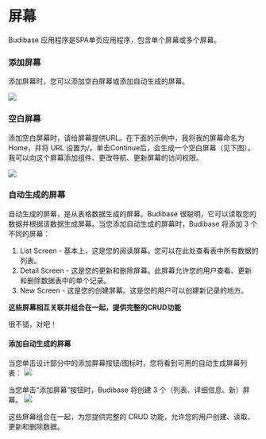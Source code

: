 # 屏幕
Budibase 应用程序是SPA单页应用程序，包含单个屏幕或多个屏幕。

### 添加屏幕
添加屏幕时，您可以添加空白屏幕或添加自动生成的屏幕。

![](https://files.readme.io/c8defa3-CleanShot_2022-03-09_at_15.38.23.png)
 

### 空白屏幕
添加空白屏幕时，请给屏幕提供URL。在下面的示例中，我将我的屏幕命名为Home，并将 URL 设置为/。单击Continue后，会生成一个空白屏幕（见下图）。我可以向这个屏幕添加组件、更改导航、更新屏幕的访问权限。

![](https://files.readme.io/f085392-CleanShot_2022-03-09_at_15.42.25.png)
 

### 自动生成的屏幕
自动生成的屏幕，是从表格数据生成的屏幕。Budibase 很聪明，它可以读取您的数据并根据该数据生成屏幕。当您添加自动生成的屏幕时，Budibase 将添加 3 个不同的屏幕：

1. List Screen - 基本上，这是您的阅读屏幕。您可以在此处查看表中所有数据的列表。
2. Detail Screen - 这是您的更新和删除屏幕。此屏幕允许您的用户查看、更新和删除数据表中的单个记录。
3. New Screen - 这是您的创建屏幕。这是您的用户可以创建新记录的地方。

**这些屏幕相互关联并组合在一起，提供完整的CRUD功能**

很不错，对吧！

#### 添加自动生成的屏幕
当您单击设计部分中的添加屏幕按钮/图标时，您将看到可用的自动生成屏幕列表：
![](https://files.readme.io/aa6347f-CleanShot_2022-03-09_at_15.46.02.png)

当您单击“添加屏幕”按钮时，Budibase 将创建 3 个（列表、详细信息、新）屏幕。
![](https://files.readme.io/684b6d3-ezgif.com-gif-maker_7.gif)

这些屏幕组合在一起，为您提供完整的 CRUD 功能，允许您的用户创建、读取、更新和删除数据。